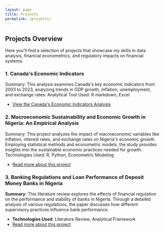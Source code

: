 ```yaml
---
layout: page
title: Projects
permalink: /projects/
---
```


## Projects Overview

Here you'll find a selection of projects that showcase my skills in data analysis, financial econometrics, and regulatory impacts on financial systems.

### 1. Canada's Economic Indicators
Summary: This analysis examines Canada's key economic indicators from 2003 to 2023, analyzing trends in GDP growth, inflation, unemployment, and exchange rates.
Analytical Tool Used: R markdown, Excel
- [View the Canada's Economic Indicators Analysis]( https://olasubomi-odujebe.github.io/Canada-economic-indicators/)


### 2. Macroeconomic Sustainability and Economic Growth in Nigeria: An Empirical Analysis
Summary: This project analyzes the impact of macroeconomic variables like inflation, interest rates, and exchange rates on Nigeria's economic growth. Employing statistical methods and econometric models, the study provides insights into the sustainable economic practices needed for growth.
Technologies Used: R, Python, Econometric Modeling
- [Read more about this project](/assets/documets/An%20Empirical%20Analysis.pdf)

### 3. Banking Regulations and Loan Performance of Deposit Money Banks in Nigeria
**Summary**: This literature review explores the effects of financial regulation on the performance and stability of banks in Nigeria. Through a detailed analysis of various regulations, the paper discusses how different supervisory practices influence bank performance.
- **Technologies Used**: Literature Review, Analytical Framework
- [Read more about this project](/assets/documets/Literature%20%20Review%20.pdf)

